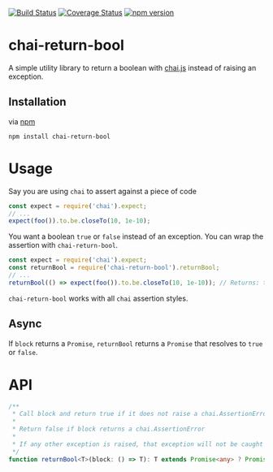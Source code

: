 [![Build Status](https://travis-ci.org/JustinLovinger/chai-return-bool.svg?branch=master)](https://travis-ci.org/JustinLovinger/chai-return-bool)
[![Coverage Status](https://coveralls.io/repos/github/JustinLovinger/chai-return-bool/badge.svg?branch=master)](https://coveralls.io/github/JustinLovinger/chai-return-bool?branch=master)
[![npm version](https://badge.fury.io/js/chai-return-bool.svg)](https://badge.fury.io/js/chai-return-bool)


# chai-return-bool

A simple utility library to return a boolean with [chai.js](https://github.com/chaijs/chai) instead of raising an exception.

## Installation

via [npm](https://github.com/npm/npm)

```
npm install chai-return-bool
```

# Usage

Say you are using `chai` to assert against a piece of code

```js
const expect = require('chai').expect;
// ...
expect(foo()).to.be.closeTo(10, 1e-10);
```

You want a boolean `true` or `false` instead of an exception. You can wrap the assertion with `chai-return-bool`.

```js
const expect = require('chai').expect;
const returnBool = require('chai-return-bool').returnBool;
// ...
returnBool(() => expect(foo()).to.be.closeTo(10, 1e-10)); // Returns: true or false
```

`chai-return-bool` works with all `chai` assertion styles.

## Async

If `block` returns a `Promise`, `returnBool` returns a `Promise` that resolves to `true` or `false`.

# API

```ts
/**
 * Call block and return true if it does not raise a chai.AssertionError
 * 
 * Return false if block returns a chai.AssertionError
 * 
 * If any other exception is raised, that exception will not be caught by returnBool.
 */
function returnBool<T>(block: () => T): T extends Promise<any> ? Promise<boolean> : boolean
```
